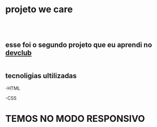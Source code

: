 <h1>projeto we care</h1>
<br>
<br>
<h2>esse foi o segundo projeto que eu aprendi no <a href="https://rodolfomori.com.br/devclub">devclub</a></h2>         

<img src="">

<h2>tecnoligias ultilizadas</h2

-HTML

-CSS 

<H1>TEMOS NO MODO RESPONSIVO </H1>
